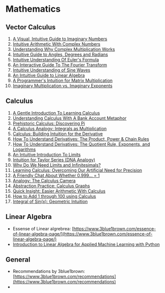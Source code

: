 # Mathematics



## Vector Calculus

1. [A Visual, Intuitive Guide to Imaginary Numbers](https://betterexplained.com/articles/a-visual-intuitive-guide-to-imaginary-numbers/)
2. [Intuitive Arithmetic With Complex Numbers](https://betterexplained.com/articles/intuitive-arithmetic-with-complex-numbers/)
3. [Understanding Why Complex Multiplication Works](https://betterexplained.com/articles/understanding-why-complex-multiplication-works/)
4. [Intuitive Guide to Angles, Degrees and Radians](https://betterexplained.com/articles/intuitive-guide-to-angles-degrees-and-radians/)
5. [Intuitive Understanding Of Euler's Formula](https://betterexplained.com/articles/intuitive-understanding-of-eulers-formula/)
6. [An Interactive Guide To The Fourier Transform](https://betterexplained.com/articles/an-interactive-guide-to-the-fourier-transform/)
7. [Intuitive Understanding of Sine Waves](https://betterexplained.com/articles/intuitive-understanding-of-sine-waves/)
8. [An Intuitive Guide to Linear Algebra](https://betterexplained.com/articles/linear-algebra-guide/)
9. [A Programmer's Intuition for Matrix Multiplication](https://betterexplained.com/articles/matrix-multiplication/)
10. [Imaginary Multiplication vs. Imaginary Exponents](https://betterexplained.com/articles/imaginary-multiplication-exponents/)

## Calculus

1. [A Gentle Introduction To Learning Calculus](https://betterexplained.com/articles/a-gentle-introduction-to-learning-calculus/)
2. [Understanding Calculus With A Bank Account Metaphor](https://betterexplained.com/articles/understanding-calculus-with-a-bank-account-metaphor/)
3. [Prehistoric Calculus: Discovering Pi](https://betterexplained.com/articles/prehistoric-calculus-discovering-pi/)
4. [A Calculus Analogy: Integrals as Multiplication](https://betterexplained.com/articles/a-calculus-analogy-integrals-as-multiplication/)
5. [Calculus: Building Intuition for the Derivative](https://betterexplained.com/articles/calculus-building-intuition-for-the-derivative/)
6. [How To Understand Derivatives: The Product, Power & Chain Rules](https://betterexplained.com/articles/derivatives-product-power-chain/)
7. [How To Understand Derivatives: The Quotient Rule, Exponents, and Logarithms](https://betterexplained.com/articles/how-to-understand-derivatives-the-quotient-rule-exponents-and-logarithms/)
8. [An Intuitive Introduction To Limits](https://betterexplained.com/articles/an-intuitive-introduction-to-limits/)
9. [Intuition for Taylor Series \(DNA Analogy\)](https://betterexplained.com/articles/taylor-series/)
10. [Why Do We Need Limits and Infinitesimals?](https://betterexplained.com/articles/why-do-we-need-limits-and-infinitesimals/)
11. [Learning Calculus: Overcoming Our Artificial Need for Precision](https://betterexplained.com/articles/learning-calculus-overcoming-our-artifical-need-for-precision/)
12. [A Friendly Chat About Whether 0.999... = 1](https://betterexplained.com/articles/a-friendly-chat-about-whether-0-999-1/)
13. [Analogy: The Calculus Camera](https://betterexplained.com/articles/analogy-calculus-camera/)
14. [Abstraction Practice: Calculus Graphs](https://betterexplained.com/articles/abstraction-practice-calculus-graphs/)
15. [Quick Insight: Easier Arithmetic With Calculus](https://betterexplained.com/articles/calculus-arithmetic/)
16. [How to Add 1 through 100 using Calculus](https://betterexplained.com/articles/how-to-add-1-to-100-using-calculus/)
17. [Integral of Sin\(x\): Geometric Intuition](https://betterexplained.com/articles/integral-sinx/)

## Linear Algebra

* Essense of Linear algrebrea: [https://www.3blue1brown.com/essence-of-linear-algebra-page/](https://www.3blue1brown.com/essence-of-linear-algebra-page/)
* [Introduction to Linear Algebra for Applied Machine Learning with Python](https://pabloinsente.github.io/intro-linear-algebra)

## General

* Recommendations by 3blue1brown: [https://www.3blue1brown.com/recommendations](https://www.3blue1brown.com/recommendations)
* 
